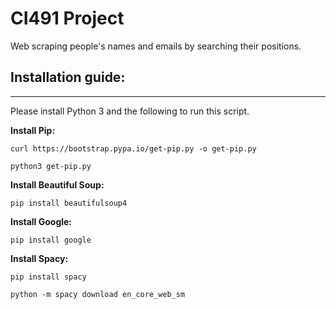 # CI491 Project

Web scraping people's names and emails by searching their positions.

## Installation guide:
---
Please install Python 3 and the following to run this script.

**Install Pip:**

`curl https://bootstrap.pypa.io/get-pip.py -o get-pip.py`

`python3 get-pip.py`

**Install Beautiful Soup:**

`pip install beautifulsoup4`

**Install Google:**

`pip install google`

**Install Spacy:**

`pip install spacy`

`python -m spacy download en_core_web_sm`
